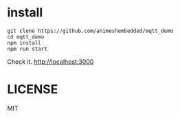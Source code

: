 

# install

```
git clone https://github.com/animeshembedded/mqtt_demo
cd mqtt_demo
npm install
npm run start
```

Check it. <http://localhost:3000>

# LICENSE

MIT
